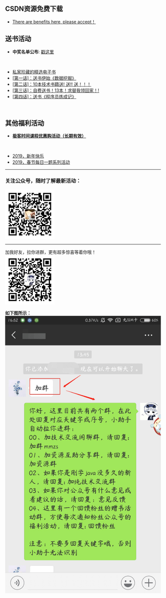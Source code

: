 ## CSDN资源免费下载
- [There are benefits here, please accept！](https://mp.weixin.qq.com/s/ttpBQ6c8P0uOC8Ih34WzEA)

## 送书活动
- **中奖名单公布**: [戳这里](https://github.com/mmzsblog/blog-mmzsit/blob/master/src/activity/winners_list.md)
<br>

- [私家珍藏的精选电子书](https://github.com/mmzsblog/blog-mmzsit/tree/master/Recommend_Books)
- [[第一话]：送书伊始《数据挖掘》](https://mp.weixin.qq.com/s?__biz=MzU4NzYwNDAwMg==&mid=2247484557&idx=1&sn=fa436ab955a772884365ede8a5642e52&chksm=fde8cdc0ca9f44d6860a0d66ccccad070d7b0c3c8f393f05c6b4847e90bb318ec56fe31c3649&scene=0#rd)
- [[第二话]：10本技术书籍送! 送!! 送！！！](https://mp.weixin.qq.com/s?__biz=MzU4NzYwNDAwMg==&mid=2247484557&idx=1&sn=fa436ab955a772884365ede8a5642e52&chksm=fde8cdc0ca9f44d6860a0d66ccccad070d7b0c3c8f393f05c6b4847e90bb318ec56fe31c3649&scene=0#rd)
- [[第三话]：自费送书！13本！求替我领回家！!](https://mp.weixin.qq.com/s?__biz=MzU4NzYwNDAwMg==&mid=2247484854&idx=1&sn=95541a5729952b1205fe3914cd53353d&chksm=fde8ccfbca9f45ed69293a932c98d07d0447e441e69f214563df5312600381446c294f1f7946&scene=0#rd)
- [[第四话]：送书《程序员炼成记》](https://mp.weixin.qq.com/s?__biz=MzU4NzYwNDAwMg==&mid=2247485074&idx=1&sn=1b6264972236f79d1fd9f7d3bc3cad61&chksm=fde8cfdfca9f46c98b1669269e673160650a89f9633dd51fc52c8234398c979e4afb65dc37d2&scene=0#rd)
<br>





## 其他福利活动
- [**极客时间课程优惠购活动（长期有效）**](https://github.com/mmzsblog/blog-mmzsit/blob/master/src/advertisement.md)
<br>

- [2019，新年快乐](https://mp.weixin.qq.com/s?__biz=MzU4NzYwNDAwMg==&mid=2247484645&idx=1&sn=f63ad7a3bf3086f56619e2434c349156&chksm=fde8cda8ca9f44bebe0c05d64f0219c05c159454c5684fccb734005ef04e1c988273f5b9f09e&scene=0#rd)
- [2019，春节每日一题系列活动](https://github.com/mmzsblog/blog-mmzsit/blob/master/src/activity/spring-activity-2019.md)












<hr>

### 关注公众号，随时了解最新活动：
![image](./image/gzh.png)
<hr>

加我好友，拉你进群，更有超多惊喜等着你哦！<br>
![image](./image/mmzsblog.png)

**如下图所示：**<br>
![image](./image/example.png)
